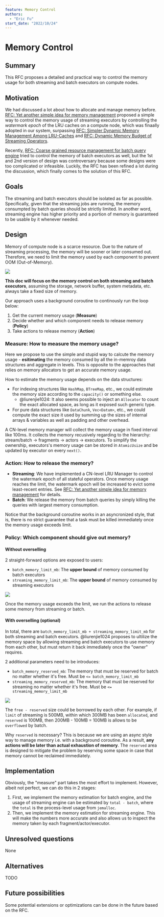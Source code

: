 ```yaml
---
feature: Memory Control
authors:
  - "Eric Fu"
start_date: "2022/10/24"
---
```


# Memory Control



## Summary

This RFC proposes a detailed and practical way to control the memory usage for both streaming and batch executors on compute nodes.

## Motivation

We had discussed a lot about how to allocate and manage memory before. [RFC: Yet another simple idea for memory management](https://singularity-data.quip.com/CldAAcFmzZSO/Yet-another-simple-idea-for-memory-management) proposed a simple way to control the memory usage of streaming executors by controlling the *watermark epoch* of the LRU caches on a compute node, which was finaally adopted in our system, surpassing [RFC: Simpler Dynamic Memory Management Among LRU-Caches](https://singularity-data.quip.com/A1kHAOBUo3Im/RFC-Simpler-Dynamic-Memory-Management-Among-LRU-Caches) and [RFC: Dynamic Memory Budget of Streaming Operators](https://singularity-data.quip.com/J9KYAQc2xIbr/RFC-Dynamic-Memory-Budget-of-Streaming-Operators).

Recently, [RFC: Coarse grained resource management for batch query engine](https://github.com/risingwavelabs/rfcs/pull/11) tried to control the memory of batch executors as well, but the 1st and 2nd version of design was controversary because some designs were too complicated or infeasible. Luckily, the RFC has been refined a lot during the discussion, which finally comes to the solution of this RFC. 

## Goals

The streaming and batch executors should be isolated as far as possible. Specifically, given that the streaming jobs are running, the memory consumpted by batch queries should be strictly limited. In another word, streaming engine has higher priority and a portion of memory is guaranteed to be usable by it whenever needed.


## Design

Memory of compute node is a scarce resource. Due to the nature of streaming processing, the memory will be sooner or later consumed out. Therefore, we need to limit the memory used by each component to prevent OOM (Out-of-Memory).

![](images/overall-memory-allocation.png)

**This doc will focus on the memory control on both streaming and batch executors**, assuming the storage, network buffer, system metadata, etc. always take a fixed size of memory.

Our approach uses a background coroutine to continously run the loop below:

1. Get the current memory usage (**Measure**)
2. Decide whether and which component needs to release memory (**Policy**)
3. Take actions to release memory (**Action**)

### Measure: How to measure the memory usage?

Here we propose to use the simple and stupid way to calcute the memory usage - **esitimating** the memory consumed by all the in-memroy data structures and aggregate in levels. This is opposite to the approaches that relies on memory allocators to get an accurate memory usage.

How to estimate the memory usage depends on the data structures:

- For indexing structures like `HashMap`, `BTreeMap`, etc., we could estimate the memory size according to the `capacity()` or something else. 
   - @liurenjie1024: It also seems possible to inject an `Allocator` to count the exact allocated space, as long as it exposed such generic type.
- For pure data structures like `DataChunk`, `Vec<Datum>`, etc., we could compute the exact size it used by summing up the sizes of internal arrays & variables as well as padding and other overhead.

A CN-level memory manager will collect the memory usage in fixed interval like 100ms. It collects the memory recusively regarding to the hierarchy: stream/batch -> fragments -> actors -> executors. To simplify the ownership, executors's memory usage can be stored in `AtomicUsize` and be updated by executor on every `next()`.

### Action: How to release the memory?

- **Streaming**: We have implemented a CN-level LRU Manager to control the watermark epoch of all stateful operators. Once memory usage reaches the limit, the watermark epoch will be increased to evict some least-recent entries. See [RFC: Yet another simple idea for memory management](https://singularity-data.quip.com/CldAAcFmzZSO/Yet-another-simple-idea-for-memory-management) for details.
- **Batch**: We release the memory from batch queries by simply killing the queries with largest memory consumption.

Notice that the background coroutine works in an asyncronized style, that is, there is no strict guarantee that a task must be killed immediately once the memory usage exceeds limit. 

### Policy: Which component should give out memory?

#### Without overselling

2 straight-forward options are exposed to users:

- `batch_memory_limit_mb`: The **upper bound** of memory consumed by batch executors
- `streaming_memory_limit_mb`: The **upper bound** of memory consumed by streaming executors

![](images/policy-without-overselling.png)

Once the memory usage exceeds the limit, we run the actions to release some memory from streaming or batch.

#### With overselling (optional)

In total, there are `batch_memory_limit_mb + streaming_memory_limit_mb` for both streaming and batch executors. @liurenjie1024 proposes to ultilize the memory space by allowing streaming and batch executors to use memory from each other, but must return it back immediately once the "owner" requires.

2 additional parameters need to be introduces:

- `batch_memory_reserved_mb`: The memory that must be reserved for batch no matter whether it's free. Must be `<= batch_memory_limit_mb`
- `streaming_memory_reserved_mb`: The memory that must be reserved for streaming no matter whether it's free. Must be `<= streaming_memory_limit_mb`

![](images/policy-with-overselling.png)

The `free - reserved` size could be borrowed by each other. For example, if `limit` of streaming is 500MB, within which 300MB has been `allocated`, and `reserved` is 100MB, then 200MB - 100MB = 100MB is allows to be `overflowed` by batch.

Why `reserved` is necessary? This is because we are using an async style way to manage memory i.e. with a background coroutine. As a result, **any actions will be later than actual exhaustion of memory**. The `reserved` area is designed to mitigate the problem by reserving some space in case that memory cannot be reclaimed immediately.

## Implementation

Obviously, the "measure" part takes the most effort to implement. However, albeit not perfect, we can do this in 2 stages:

1. First, we implement the memory estimation for batch engine, and the usage of streaming engine can be estimated by `total - batch`, where the `total` is the process-level usage from `jemalloc`.
2. Then, we implement the memory estimation for streaming engine. This  will make the numbers more accurate and also allows us to inspect the memory taken by each fragment/actor/executor. 


## Unresolved questions

None


## Alternatives

TODO

## Future possibilities

Some potential extensions or optimizations can be done in the future based on the RFC.
